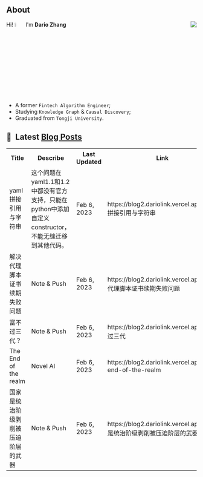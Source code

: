 ## About

<img align="right" src="https://github-readme-stats.vercel.app/api?username=dario-github&show_icons=true&icon_color=green&text_color=blue&bg_color=00000000&hide_title=true&hide_border=true" />

Hi! <img src="https://media.giphy.com/media/hvRJCLFzcasrR4ia7z/giphy.gif" width="5%"> I'm **Dario Zhang**

- A former `Fintech Algorithm Engineer`;
- Studying `Knowledge Graph` & `Causal Discovery`;
- Graduated from `Tongji University`.

## 📕 &nbsp;Latest [Blog Posts](https://blog.dariolink.vercel.app/)

<table>
  <tr><th>Title</th><th>Describe</th><th>Last Updated</th><th>Link</th></tr>
  <!-- BLOG-POST-LIST:START --><tr><td>yaml拼接引用与字符串</td><td>这个问题在yaml1.1和1.2中都没有官方支持，只能在python中添加自定义constructor，不能无缝迁移到其他代码。</td><td>Feb 6, 2023</td><td>https://blog2.dariolink.vercel.app/yaml拼接引用与字符串</td></tr><tr><td>解决代理脚本证书续期失败问题</td><td>Note &amp; Push</td><td>Feb 6, 2023</td><td>https://blog2.dariolink.vercel.app/解决代理脚本证书续期失败问题</td></tr><tr><td>富不过三代？</td><td>Note &amp; Push</td><td>Feb 6, 2023</td><td>https://blog2.dariolink.vercel.app/富不过三代</td></tr><tr><td>The End of the realm</td><td>Novel AI</td><td>Feb 6, 2023</td><td>https://blog2.dariolink.vercel.app/the-end-of-the-realm</td></tr><tr><td>国家是统治阶级剥削被压迫阶层的武器</td><td>Note &amp; Push</td><td>Feb 6, 2023</td><td>https://blog2.dariolink.vercel.app/国家是统治阶级剥削被压迫阶层的武器</td></tr><!-- BLOG-POST-LIST:END -->
</table>

## 

<!--START_SECTION:waka-->
<!--END_SECTION:waka-->

